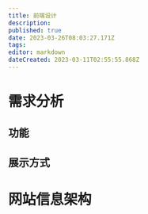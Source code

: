 ```yaml
---
title: 前端设计
description: 
published: true
date: 2023-03-26T08:03:27.171Z
tags: 
editor: markdown
dateCreated: 2023-03-11T02:55:55.868Z
---
```


# 需求分析
## 功能
## 展示方式

# 网站信息架构